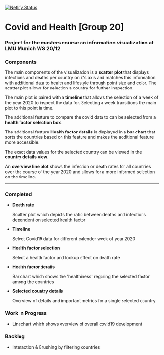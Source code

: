 [![Netlify Status](https://api.netlify.com/api/v1/badges/f8a4f57a-a817-48f3-98de-1df9d03af9cb/deploy-status)](https://app.netlify.com/sites/covid-and-health/deploys)

# Covid and Health [Group 20]

### Project for the masters course on information visualization at LMU Munich WS 20/12

### Components

The main components of the visualization is a **scatter plot** that displays infections and deaths per country on it's axis and matches this information with additional data to health and lifestyle through point size and color. The scatter plot allows for selection a country for further inspection.

The main plot is paired with a **timeline** that allows the selection of a week of the year 2020 to inspect the data for. Selecting a week transitions the main plot to this point in time.

The additional feature to compare the covid data to can be selected from a **health factor selection box**.

The additional feature **Health factor details** is displayed in a **bar chart** that sorts the countries based on this feature and makes the additional feature more accessible.

The exact data values for the selected country can be viewed in the **country details view**.

An **overview line plot** shows the infection or death rates for all countries over the course of the year 2020 and allows for a more informed selection on the timeline.

---

### Completed

- **Death rate**

  Scatter plot which depicts the ratio between deaths and infections dependent on selected health factor

- **Timeline**

  Select Covid19 data for different calender week of year 2020

- **Health factor selection**

  Select a health factor and lookup effect on death rate

- **Health factor details**

  Bar chart which shows the 'healthiness' regaring the selected factor among the countries

- **Selected country details**

  Overview of details and important metrics for a single selected country

### Work in Progress

- Linechart which shows overview of overall covid19 development

### Backlog

- Interaction & Brushing by filtering countries
